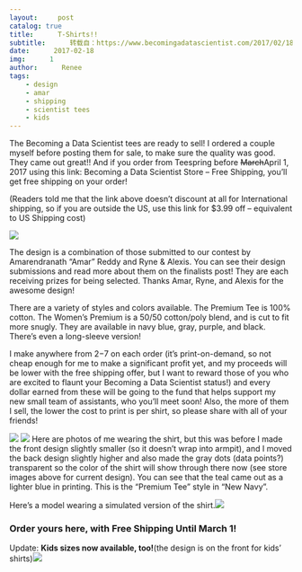 ```yaml
---
layout:     post
catalog: true
title:      T-Shirts!!
subtitle:      转载自：https://www.becomingadatascientist.com/2017/02/18/t-shirts/
date:      2017-02-18
img:      1
author:      Renee
tags:
    - design
    - amar
    - shipping
    - scientist tees
    - kids
---
```


The Becoming a Data Scientist tees are ready to sell! I ordered a couple myself before posting them for sale, to make sure the quality was good. They came out great!! And if you order from Teespring before ~~March~~April 1, 2017 using this link: Becoming a Data Scientist Store – Free Shipping, you’ll get free shipping on your order!

(Readers told me that the link above doesn’t discount at all for International shipping, so if you are outside the US, use this link for $3.99 off – equivalent to US Shipping cost)

![](https://www.becomingadatascientist.com/wp-content/uploads/2017/02/combined_shirt_final.png)


The design is a combination of those submitted to our contest by Amarendranath “Amar” Reddy and Ryne & Alexis. You can see their design submissions and read more about them on the finalists post! They are each receiving prizes for being selected. Thanks Amar, Ryne, and Alexis for the awesome design!

There are a variety of styles and colors available. The Premium Tee is 100% cotton. The Women’s Premium is a 50/50 cotton/poly blend, and is cut to fit more snugly. They are available in navy blue, gray, purple, and black. There’s even a long-sleeve version!

I make anywhere from $2-$7 on each order (it’s print-on-demand, so not cheap enough for me to make a significant profit yet, and my proceeds will be lower with the free shipping offer, but I want to reward those of you who are excited to flaunt your Becoming a Data Scientist status!) and every dollar earned from these will be going to the fund that helps support my new small team of assistants, who you’ll meet soon! Also, the more of them I sell, the lower the cost to print is per shirt, so please share with all of your friends!

![](https://www.becomingadatascientist.com/wp-content/uploads/2017/02/20170214_232527-300x248.jpg)
 ![](https://www.becomingadatascientist.com/wp-content/uploads/2017/02/20170214_234400-276x300.jpg)
Here are photos of me wearing the shirt, but this was before I made the front design slightly smaller (so it doesn’t wrap into armpit), and I moved the back design slightly higher and also made the gray dots (data points?) transparent so the color of the shirt will show through there now (see store images above for current design). You can see that the teal came out as a lighter blue in printing. This is the “Premium Tee” style in “New Navy”.

Here’s a model wearing a simulated version of the shirt.![](https://www.becomingadatascientist.com/wp-content/uploads/2017/02/d7748767dda4e3e.png)


### Order yours here, with Free Shipping Until March 1!

Update: **Kids sizes now available, too!**(the design is on the front for kids’ shirts)![](https://www.becomingadatascientist.com/wp-content/uploads/2017/02/71040dc1d98e886-300x225.png)


